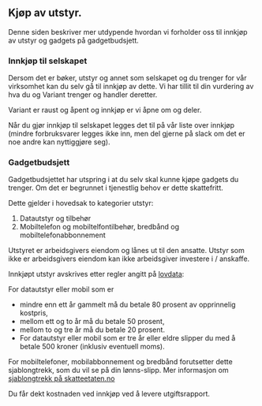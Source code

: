 ## Kjøp av utstyr.

Denne siden beskriver mer utdypende hvordan vi forholder oss til innkjøp av utstyr og gadgets på gadgetbudsjett.

### Innkjøp til selskapet

Dersom det er bøker, utstyr og annet som selskapet og du trenger for vår virksomhet kan du selv gå til innkjøp av dette. Vi har tillit til din vurdering av hva du og Variant trenger og handler deretter. 

Variant er raust og åpent og innkjøp er vi åpne om og deler.

Når du gjør innkjøp til selskapet legges det til på vår liste over innkjøp (mindre forbruksvarer legges ikke inn, men del gjerne på slack om det er noe andre kan nyttiggjøre seg).

### Gadgetbudsjett

Gadgetbudsjettet har utspring i at du selv skal kunne kjøpe gadgets du trenger. Om det er begrunnet i tjenestlig behov er dette skattefritt.

Dette gjelder i hovedsak to kategorier utstyr:

1. Datautstyr og tilbehør
2. Mobiltelefon og mobiltelfontilbehør, bredbånd og mobiltelefonabbonnement

Utstyret er arbeidsgivers eiendom og lånes ut til den ansatte. Utstyr som ikke er arbeidsgivers eiendom kan ikke arbeidsgiver investere i / anskaffe. 

Innkjøpt utstyr avskrives etter regler angitt på [lovdata](https://www.skatteetaten.no/bedrift-og-organisasjon/arbeidsgiver/a-meldingen/veiledning/lonn-og-ytelser/oversikt-over-lonn-og-andre-ytelser/elektronisk-kommunikasjon-naturalytelse/):

For datautstyr eller mobil som er

* mindre enn ett år gammelt må du betale 80 prosent av opprinnelig kostpris,
* mellom ett og to år må du betale 50 prosent,
* mellom to og tre år må du betale 20 prosent.
* For datautstyr eller mobil som er tre år eller eldre slipper du med å betale 500 kroner (inklusiv eventuell moms).

For mobiltelefoner, mobilabbonnement og bredbånd forutsetter dette sjablongtrekk, som du vil se på din lønns-slipp. Mer informasjon om [sjablongtrekk på skatteetaten.no](https://www.skatteetaten.no/bedrift-og-organisasjon/arbeidsgiver/a-meldingen/veiledning/lonn-og-ytelser/oversikt-over-lonn-og-andre-ytelser/elektronisk-kommunikasjon-naturalytelse/)

Du får dekt kostnaden ved innkjøp ved å levere utgiftsrapport.